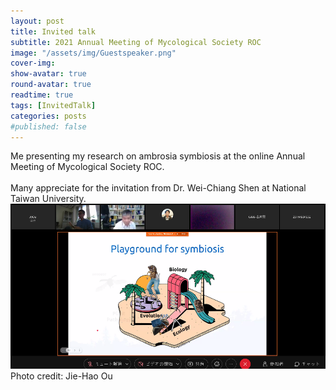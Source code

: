 ```yaml
---
layout: post
title: Invited talk
subtitle: 2021 Annual Meeting of Mycological Society ROC
image: "/assets/img/Guestspeaker.png" 
cover-img:
show-avatar: true
round-avatar: true
readtime: true
tags: [InvitedTalk]
categories: posts
#published: false
---
```


Me presenting my research on ambrosia symbiosis at the online Annual Meeting of Mycological Society ROC. <br>
<br>
Many appreciate for the invitation from Dr. Wei-Chiang Shen at National Taiwan University.<br>
![](/assets/img/TMAM.png)
Photo credit: Jie-Hao Ou
